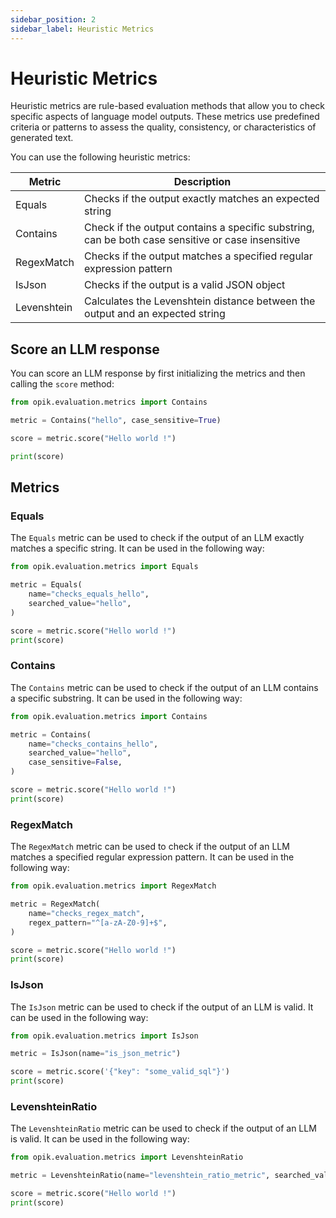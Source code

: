 ```yaml
---
sidebar_position: 2
sidebar_label: Heuristic Metrics
---
```


# Heuristic Metrics

Heuristic metrics are rule-based evaluation methods that allow you to check specific aspects of language model outputs. These metrics use predefined criteria or patterns to assess the quality, consistency, or characteristics of generated text.

You can use the following heuristic metrics:


| Metric | Description |
|--------|-------------|
| Equals | Checks if the output exactly matches an expected string |
| Contains | Check if the output contains a specific substring, can be both case sensitive or case insensitive |
| RegexMatch | Checks if the output matches a specified regular expression pattern |
| IsJson | Checks if the output is a valid JSON object |
| Levenshtein | Calculates the Levenshtein distance between the output and an expected string |

## Score an LLM response

You can score an LLM response by first initializing the metrics and then calling the `score` method:

```python
from opik.evaluation.metrics import Contains

metric = Contains("hello", case_sensitive=True)

score = metric.score("Hello world !")

print(score)
```

## Metrics

### Equals

The `Equals` metric can be used to check if the output of an LLM exactly matches a specific string. It can be used in the following way:

```python
from opik.evaluation.metrics import Equals

metric = Equals(
    name="checks_equals_hello",
    searched_value="hello",
)

score = metric.score("Hello world !")
print(score)
```

### Contains

The `Contains` metric can be used to check if the output of an LLM contains a specific substring. It can be used in the following way:

```python
from opik.evaluation.metrics import Contains

metric = Contains(
    name="checks_contains_hello",
    searched_value="hello",
    case_sensitive=False,
)

score = metric.score("Hello world !")
print(score)
```

### RegexMatch

The `RegexMatch` metric can be used to check if the output of an LLM matches a specified regular expression pattern. It can be used in the following way:

```python
from opik.evaluation.metrics import RegexMatch

metric = RegexMatch(
    name="checks_regex_match",
    regex_pattern="^[a-zA-Z0-9]+$",
)

score = metric.score("Hello world !")
print(score)
```

### IsJson

The `IsJson` metric can be used to check if the output of an LLM is valid. It can be used in the following way:

```python
from opik.evaluation.metrics import IsJson

metric = IsJson(name="is_json_metric")

score = metric.score('{"key": "some_valid_sql"}')
print(score)
```

### LevenshteinRatio

The `LevenshteinRatio` metric can be used to check if the output of an LLM is valid. It can be used in the following way:

```python
from opik.evaluation.metrics import LevenshteinRatio

metric = LevenshteinRatio(name="levenshtein_ratio_metric", searched_value="hello")

score = metric.score("Hello world !")
print(score)
``` 
